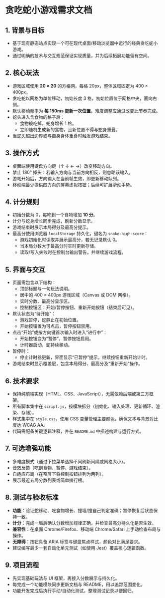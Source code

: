 # 贪吃蛇小游戏需求文档

## 1. 背景与目标
- 基于现有静态站点实现一个可在现代桌面/移动浏览器中运行的经典贪吃蛇小游戏。
- 通过明确的技术与交互规范保证实现质量，并为后续拓展功能留有空间。

## 2. 核心玩法
- 游戏区域使用 **20 × 20** 的方格网，每格 20px，整体区域固定为 400 × 400px。
- 贪吃蛇以网格为单位移动，初始长度 3 格，初始位置位于网格中央，面向右侧。
- 默认移动频率为 **每 150ms 更新一次位置**。难度调整应通过改变此节奏完成。
- 蛇头进入含食物的格子后：
  - 食物被吃掉，蛇身增长 1 格。
  - 立即随机生成新的食物，且新位置不得与蛇身重叠。
- 当蛇头超出边界或与自身身体重叠时触发游戏结束。

## 3. 操作方式
- 桌面端使用键盘方向键（↑ ↓ ← →）改变移动方向。
- 禁止 180° 掉头：若输入方向与当前方向相反，则忽略该输入。
- 游戏开始后，方向输入在当前帧生效，即更新移动队列。
- 移动端最少提供四方向的屏幕虚拟按钮；后续可扩展滑动手势。

## 4. 计分规则
- 初始分数为 0，每吃到一个食物增加 **10 分**。
- 计分与蛇身增长同步完成，刷新分数显示。
- 游戏结束时展示本局得分及最高分提示。
- 最高分使用浏览器 `localStorage` 持久化，键名为 `snake-high-score`：
  - 游戏初始化时读取并展示最高分，若无记录默认 0。
  - 当本局分数大于最高分时实时更新存储。
  - 读取/写入失败时在控制台输出警告，并继续游戏流程。

## 5. 界面与交互
- 页面需包含以下结构：
  - 顶部标题与一句玩法说明。
  - 居中的 400 × 400px 游戏区域（Canvas 或 DOM 网格）。
  - 实时分数、最高分显示区。
  - 控制按钮区：开始/暂停按钮、重新开始按钮（结束后可见）。
- 默认状态为“待开始”：
  - 游戏暂停，蛇静止在初始位置。
  - 开始按钮置为可点击，暂停按钮禁用。
- 点击“开始”或按方向键首次输入时进入“进行中”：
  - 开始按钮变为“暂停”，暂停按钮启用。
  - 计时器启动，蛇持续移动。
- 暂停时：
  - 停止计时器更新，界面显示“已暂停”提示，继续按钮重新开始计时。
- 游戏结束时显示覆盖层，包含本局得分、最高分及“重新开始”操作。

## 6. 技术要求
- 保持纯前端实现（HTML、CSS、JavaScript），无需依赖后端或第三方框架。
- 所有脚本集中在 `script.js`，按模块拆分（初始化、输入处理、更新循环、渲染、存储）。
- 样式集中在 `style.css`，使用 CSS 变量管理主要颜色，确保文本与背景对比度达 WCAG AA。
- 代码需配备关键逻辑注释，并在 `README.md` 中描述构建与运行方式。

## 7. 可选增强功能
- 多难度模式（通过下拉菜单选择不同刷新间隔或网格大小）。
- 音效反馈（吃到食物、暂停、游戏结束）。
- 自适应布局（在窄屏下将控制按钮排列为两列）。
- 展示最近五局分数列表或简单排行榜。

## 8. 测试与验收标准
- **功能**：验证蛇移动、吃食物增长、撞墙/撞自己判定准确；暂停恢复后状态保持一致。
- **计分**：完成一局后确认分数增加规律正确，并检查最高分持久化是否生效。
- **兼容性**：在桌面 Chrome/Firefox、移动端 Chrome/Safari 上手动检查布局与操作。
- **无障碍**：按钮具备 ARIA 标签与键盘焦点样式，颜色对比满足要求。
- 建议编写最少一套自动化单元测试（如使用 Jest）覆盖核心逻辑函数。

## 9. 项目流程
- 先实现基础玩法与 UI 框架，再接入分数展示与持久化。
- 每完成一个功能模块同步更新文档与 README，用以追踪范围变化。
- 功能开发完成后执行手动/自动化测试，整理测试记录以便回归。
